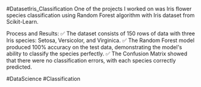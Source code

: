 #DatasetIris_Classification
One of the projects I worked on was Iris flower species classification using Random Forest algorithm with Iris dataset from Scikit-Learn.

Process and Results:
✅ The dataset consists of 150 rows of data with three Iris species: Setosa, Versicolor, and Virginica.
✅ The Random Forest model produced 100% accuracy on the test data, demonstrating the model's ability to classify the species perfectly.
✅ The Confusion Matrix showed that there were no classification errors, with each species correctly predicted.

#DataScience #Classification

